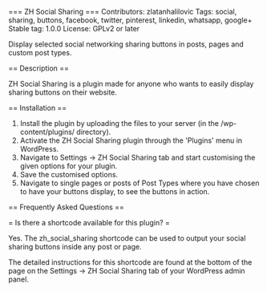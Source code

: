 === ZH Social Sharing ===
Contributors: zlatanhalilovic
Tags: social, sharing, buttons, facebook, twitter, pinterest, linkedin, whatsapp, google+ 
Stable tag: 1.0.0
License: GPLv2 or later

Display selected social networking sharing buttons in posts, pages and custom post types.

== Description ==

ZH Social Sharing is a plugin made for anyone who wants to easily display sharing buttons on their website. 

== Installation ==

1. Install the plugin by uploading the files to your server (in the /wp-content/plugins/ directory).
2. Activate the ZH Social Sharing plugin through the 'Plugins' menu in WordPress.
3. Navigate to Settings -> ZH Social Sharing tab and start customising the given options for your plugin.
4. Save the customised options.
5. Navigate to single pages or posts of Post Types where you have chosen to have your buttons display, to see the buttons in action. 

== Frequently Asked Questions ==

= Is there a shortcode available for this plugin? =

Yes. The zh_social_sharing shortcode can be used to output your social sharing buttons inside any post or page. 

The detailed instructions for this shortcode are found at the bottom of the page on the Settings -> ZH Social Sharing tab of your WordPress admin panel.
